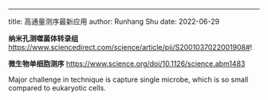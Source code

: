---
title: 高通量测序最新应用
author: Runhang Shu
date: 2022-06-29


**纳米孔测噬菌体转录组** https://www.sciencedirect.com/science/article/pii/S2001037022001908#!  

**微生物单细胞测序** https://www.science.org/doi/10.1126/science.abm1483  

Major challenge in technique is capture single microbe, which is so small compared to eukaryotic cells.  
